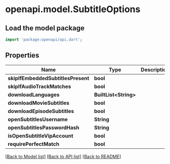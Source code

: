 # openapi.model.SubtitleOptions

## Load the model package
```dart
import 'package:openapi/api.dart';
```

## Properties
Name | Type | Description | Notes
------------ | ------------- | ------------- | -------------
**skipIfEmbeddedSubtitlesPresent** | **bool** |  | [optional] 
**skipIfAudioTrackMatches** | **bool** |  | [optional] 
**downloadLanguages** | **BuiltList&lt;String&gt;** |  | [optional] 
**downloadMovieSubtitles** | **bool** |  | [optional] 
**downloadEpisodeSubtitles** | **bool** |  | [optional] 
**openSubtitlesUsername** | **String** |  | [optional] 
**openSubtitlesPasswordHash** | **String** |  | [optional] 
**isOpenSubtitleVipAccount** | **bool** |  | [optional] 
**requirePerfectMatch** | **bool** |  | [optional] 

[[Back to Model list]](../README.md#documentation-for-models) [[Back to API list]](../README.md#documentation-for-api-endpoints) [[Back to README]](../README.md)


